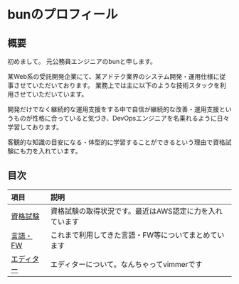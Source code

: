 # bunのプロフィール

## 概要

初めまして。
元公務員エンジニアのbunと申します。

某Web系の受託開発企業にて、某アドテク業界のシステム開発・運用仕様に従事させていただいております。
業務上では主に以下のような技術スタックを利用させていただいています。

開発だけでなく継続的な運用支援をする中で自信が継続的な改善・運用支援というものが性格に合っていると気づき、DevOpsエンジニアを名乗れるように日々学習しております。

客観的な知識の目安になる・体型的に学習することができるという理由で資格試験にも力を入れています。

## 目次

|項目|説明|
|:----|:----|
|[資格試験](./profile/certified.md)|資格試験の取得状況です。最近はAWS認定に力を入れています|
|[言語・FW](./profile/programing_language.md)|これまで利用してきた言語・FW等についてまとめています|
|[エディター](./profile/editor.md)|エディターについて。なんちゃってvimmerです|


